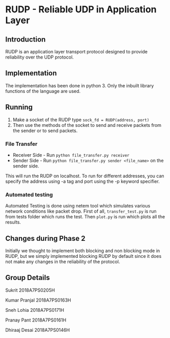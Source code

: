 # RUDP - Reliable UDP in Application Layer

## Introduction

RUDP is an application layer transport protocol designed to provide reliability over the UDP protocol.

## Implementation

The implementation has been done in python 3. Only the inbuilt library functions of the language are used.

## Running

1. Make a socket of the RUDP type `sock_fd = RUDP(address, port)`
2. Then use the methods of the socket to send and receive packets from the sender or to send packets.

### File Transfer

-   Receiver Side - Run `python file_transfer.py receiver`
-   Sender Side - Run `python file_transfer.py sender <file_name>` on the sender side.

This will run the RUDP on localhost.
To run for different addresses, you can specify the address using -a tag and port using the -p keyword specifier.

### Automated testing

Automated Testing is done using netem tool which simulates various network conditions like packet drop. First of all, `transfer_test.py` is run from tests folder which runs the test. Then `plot.py` is run which plots all the results.

## Changes during Phase 2

Initially we thought to implement both blocking and non blocking mode in RUDP, but we simply implemented blocking RUDP by default since it does not make any changes in the reliability of the protocol.

## Group Details

Sukrit 2018A7PS0205H

Kumar Pranjal 2018A7PS0163H

Sneh Lohia 2018A7PS0171H

Pranay Pant 2018A7PS0161H

Dhiraaj Desai 2018A7PS0146H
